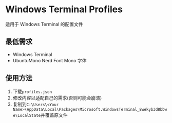 # Windows Terminal Profiles
适用于 Windows Terminal 的配置文件

## 最低需求
- Windows Terminal
- UbuntuMono Nerd Font Mono 字体

## 使用方法
1. 下载`profiles.json`
2. 修改内容以适配自己的需求(否则可能会崩溃)
3. 复制到`C:\Users\<Your Name>\AppData\Local\Packages\Microsoft.WindowsTerminal_8wekyb3d8bbwe\LocalState`并覆盖原文件
